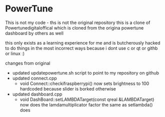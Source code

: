 # PowerTune

This is not my code - ths is not the original repository
this is a clone of Powertunedigitaloffical
which is cloned from the origina powertune dashboard by others as well

this only exists as a learning experience for me and is butcherously hacked to do things in the most incorrect ways because
i dont use c or qt or githb or linux :)

changes from original
- updated updatepowertune.sh
  script to point to my repository on github
- updated connect.cpp
  - void Connect::checkifraspberrypi()
    now sets brightness to 100 hardcoded because slider is borked otherwise
- updated dashboard.cpp
  - void DashBoard::setLAMBDATarget(const qreal &LAMBDATarget)
    now does the lamdamultiplicator factor the same as setlambda() does

  
